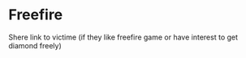 # Freefire
Shere link to victime (if they like freefire game or have interest to get diamond freely)
